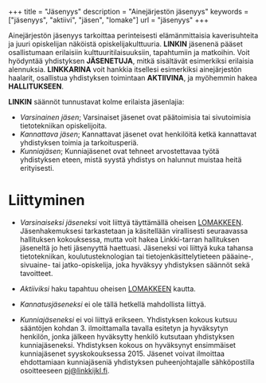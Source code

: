 +++
title = "Jäsenyys"
description = "Ainejärjestön jäsenyys"
keywords = ["jäsenyys", "aktiivi", "jäsen", "lomake"]
url = "jäsenyys"
+++

Ainejärjestön jäsenyys tarkoittaa perinteisesti elämänmittaisia
kaverisuhteita ja juuri opiskelijan näköistä
opiskelijakulttuuria. **LINKIN** jäsenenä pääset osallistumaan
erilaisiin kulttuuritilaisuuksiin, tapahtumiin ja matkoihin. Voit
hyödyntää yhdistyksen **JÄSENETUJA**, mitkä sisältävät esimerkiksi
erilaisia alennuksia. **LINKKARINA** voit hankkia itsellesi
esimerkiksi ainejärjestön haalarit, osallistua yhdistyksen toimintaan
**AKTIIVINA**, ja myöhemmin hakea **HALLITUKSEEN**.

**LINKIN** säännöt tunnustavat kolme erilaista jäsenlajia:

- *Varsinainen jäsen*; Varsinaiset jäsenet ovat päätoimisia tai
  sivutoimisia tietotekniikan opiskelijoita.
- *Kannattava jäsen*; Kannattavat jäsenet ovat henkilöitä ketkä
  kannattavat yhdistyksen toimia ja tarkoitusperiä.
- *Kunniajäsen*; Kunniajäsenet ovat tehneet arvostettavaa työtä
  yhdistyksen eteen, mistä syystä yhdistys on halunnut muistaa heitä
  erityisesti.


# Liittyminen

- *Varsinaiseksi jäseneksi* voit liittyä täyttämällä oheisen
[LOMAKKEEN](https://forms.gle/ZRYsBxLazFVM111Q8). Jäsenhakemuksesi
tarkastetaan ja käsitellään virallisesti seuraavassa hallituksen
kokouksessa, mutta voit hakea Linkki-tarran hallituksen jäseneltä jo
heti jäsenyyttä haettuasi. Jäseneksi voi liittyä kuka tahansa
tietotekniikan, koulutusteknologian tai tietojenkäsittelytieteen
pääaine-, sivuaine- tai jatko-opiskelija, joka hyväksyy yhdistyksen
säännöt sekä tavoitteet.

- *Aktiiviksi* haku tapahtuu oheisen
[LOMAKKEEN](https://r.jyu.fi/aktiivihaku) kautta.

- *Kannatusjäseneksi* ei ole tällä hetkellä mahdollista liittyä.
<!---
- *Kannattava jäsen*; kannattajajäsenyyden hinta on 30€ / vuosi, lasku
  toimitetaan ilmoittamaasi sähköpostiin. Voit liittyä kannattavaksi
  jäseneksi lähettämällä sähköpostiin alumnit@linkkijkl.fi seuraavat
  tiedot:

    - Etunimi, Muut nimet, Sukunimi
    - Sukupuoli
    - Sähköpostiosoite
    - Valmistumisvuosi
    - Tutkinto
    - Asuinpaikka
    - Viimeisin työpaikka
-->

- *Kunniajäseneksi* ei voi liittyä erikseen. Yhdistyksen kokous kutsuu
  sääntöjen kohdan 3. ilmoittamalla tavalla esitetyn ja hyväksytyn
  henkilön, jonka jälkeen hyväksytty henkilö kutsutaan yhdistyksen
  kunniajäseneksi. Yhdistyksen kokous on hyväksynyt ensimmäiset
  kunniajäsenet syyskokouksessa 2015. Jäsenet voivat ilmoittaa
  ehdottamiaan kunniajäseniä yhdistyksen puheenjohtajalle
  sähköpostilla osoitteeseen pj@linkkijkl.fi.
